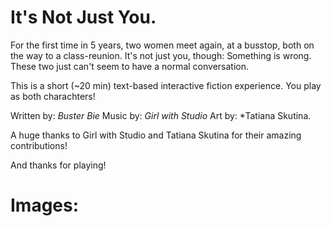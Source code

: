 # It's Not Just You.

For the first time in 5 years, two women meet again, at a busstop, both on the way to a class-reunion. It's not just you, though: Something is wrong. These two just can't seem to have a normal conversation. 

This is a short (~20 min) text-based interactive fiction experience. You play as both charachters! 

Written by: *Buster Bie*
Music by: *Girl with Studio*
Art by: *Tatiana Skutina.

A huge thanks to Girl with Studio and Tatiana Skutina for their amazing contributions!

And thanks for playing! 

# Images:
